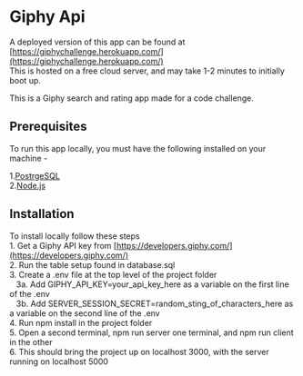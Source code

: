 # Giphy Api


A deployed version of this app can be found at [https://giphychallenge.herokuapp.com/](https://giphychallenge.herokuapp.com/)      
This is hosted on a free cloud server, and may take 1-2 minutes to initially boot up.

This is a Giphy search and rating app made for a code challenge.

## Prerequisites
To run this app locally, you must have the following installed on your machine -

  1.[PostrgeSQL](https://www.postgresql.org/)   
  2.[Node.js](https://nodejs.org/en/)   


##  Installation  

To install locally follow these steps  
  	1. Get a Giphy API key from [https://developers.giphy.com/](https://developers.giphy.com/)     
	2. Run the table setup found in database.sql  
	3. Create a .env file at the top level of the project folder    
	&nbsp;&nbsp; 3a. Add   GIPHY_API_KEY=your_api_key_here   as a variable on the first line of the .env     
    	&nbsp;&nbsp; 3b. Add   SERVER_SESSION_SECRET=random_sting_of_characters_here   as a variable on the second line of the .env     
	4. Run npm install in the project folder  
	5. Open a second terminal,  npm run server one terminal, and npm run client in the other      
	6. This should bring the project up on localhost 3000, with the server running on localhost 5000  

